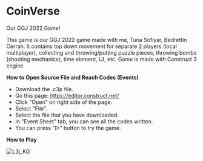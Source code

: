 # CoinVerse
Our GGJ 2022 Game!

This game is our GGJ 2022 game made with me, Tuna Sofiyar, Bedrettin Cerrah. It contains top down movement for separate 2 players (local multiplayer), collecting and throwing/putting puzzle pieces, throwing bombs (shooting mechanics), time element, UI, etc. Game is made with Construct 3 engine.

**How to Open Source File and Reach Codes (Events)**

* Download the .c3p file.
* Go this page: https://editor.construct.net/
* Click "Open" on right side of the page.
* Select "File".
* Select the file that you have downloaded.
* In "Event Sheet" tab, you can see all the codes written.
* You can press "▷" button to try the game.

**How to Play**

![L3j_KG](https://user-images.githubusercontent.com/48491124/183725764-224faba3-9e38-4fe4-b578-ebbcd63ea81a.png)
